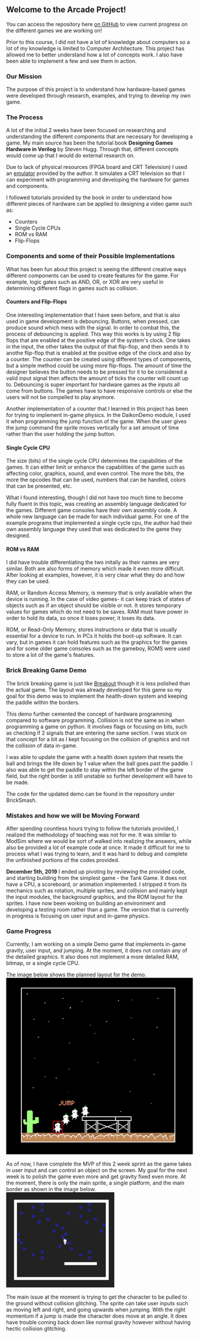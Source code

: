 ## Welcome to the Arcade Project!

You can access the repository here [on GitHub](https://github.com/Kristtiya/Games-in-Verilog) to view current progress on the different games we are working on!

Prior to this course, I did not have a lot of knowledge about computers so a lot of my knowledge is limited to Computer Architecture. This project has allowed me to better understand how a lot of concepts work. I also have been able to implement a few and see them in action.

### Our Mission
The purpose of this project is to understand how hardware-based games were developed through research, examples, and trying to develop my own game.

### The Process
A lot of the initial 2 weeks have been focused on researching and understanding the different components that are necessary for developing a game. My main source has been the tutorial book **Designing Games Hardware in Verilog** by Steven Hugg. Through that, different concepts would come up that I would do external research on.

Due to lack of physical resources (FPGA board and CRT Television) I used an [emulator](https://8bitworkshop.com/v3.4.2/?file=clock_divider.v&platform=verilog) provided by the author. It simulates a CRT television so that I can experiment with programming and developing the hardware for games and components.

I followed tutorials provided by the book in order to understand how different pieces of hardware can be applied to designing a video game such as:
  * Counters
  * Single Cycle CPUs
  * ROM vs RAM
  * Flip-Flops

### Components and some of their Possible Implementations
What has been fun about this project is seeing the different creative ways different components can be used to create features for the game. For example, logic gates such as AND, OR, or XOR are very useful in determining different flags in games such as collision. 

#### Counters and Flip-Flops
One interesting implementation that I have seen before, and that is also used in game development is debouncing. Buttons, when pressed, can produce sound which mess with the signal. In order to combat this, the process of debouncing is applied. 
This way this works is by using 2 flip flops that are enabled at the positive edge of the system's clock. One takes in the input, the other takes the output of that flip-flop, and then sends it to anothe flip-flop that is enabled at the positive edge of the clock and also by a counter. The counter can be created using different types of components, but a simple method could be using more flip-flops. The amount of time the designer believes the button needs to be pressed for it to be considered a valid input signal then affects the amount of ticks the counter will count up to. Debouncing is super important for hardware games as the inputs all come from buttons. The games have to have responsive controls or else the users will not be compelled to play anymore.

Another implementation of a counter that I learned in this project has been for trying to implement in-game physics. In the DaikonDemo module, I used it when programming the jump function of the game. When the user gives the jump command the sprite moves vertically for a set amount of time rather than the user holding the jump button.

#### Single Cycle CPU
The size (bits) of the single cycle CPU determines the capabilities of the games. It can either limit or enhance the capabilities of the game such as affecting color, graphics, sound, and even control. The more the bits, the more the opcodes that can be used, numbers that can be handled, colors that can be presented, etc. 

What I found interesting, though I did not have too much time to become fully fluent in this topic, was creating an assembly language dedicated for the games. Different game consoles have their own assembly code. A whole new language can be made for each individual game. For one of the example programs that implemented a single cycle cpu, the author had their own assembly language they used that was dedicated to the game they designed.

#### ROM vs RAM
I did have trouble differentiating the two initally as their names are very similar. Both are also forms of memory which made it even more difficult. After looking at examples, however, it is very clear what they do and how they can be used.

RAM, or Random Access Memory, is memory that is only available when the device is running. In the case of video games- it can keep track of states of objects such as if an object should be visible or not. It stores temporary values for games which do not need to be saves. RAM must have power in order to hold its data, so once it loses power, it loses its data.

ROM, or Read-Only Memory, stores instructions or data that is usually essential for a device to run. In PCs it holds the boot-up software. It can vary, but in games it can hold features such as the graphics for the games and for some older game consoles such as the gameboy, ROMS were used to store a lot of the game's features.

### Brick Breaking Game Demo
The brick breaking game is just like [Breakout](https://en.wikipedia.org/wiki/Breakout_(video_game)) though it is less polished than the actual game. The layout was already developed for this game so my goal for this demo was to implement the health-down system and keeping the paddle within the borders.

This demo further cemented the concept of hardware programming compared to software programming. Collision is not the same as in when programming a game on python. It involves flags or focusing on bits, such as checking if 2 signals that are entering the same section. I was stuck on that concept for a bit as I kept focusing on the collision of graphics and not the collision of data in-game.

I was able to update the game with a health down system that resets the ball and brings the life down by 1 value when the ball goes past the paddle. I also was able to get the paddle to stay within the left border of the game field, but the right border is still unstable so further development will have to be made. 

The code for the updated demo can be found in the repository under BrickSmash. 
### Mistakes and how we will be Moving Forward
After spending countless hours trying to follow the tutorials provided, I realized the methodology of teaching was not for me. It was similar to ModSim where we would be sort of walked into realizing the answers, while also be provided a lot of example code at once. It made it difficult for me to process what I was trying to learn, and it was hard to debug and complete the unfinished portions of the codes provided. 

**December 5th, 2019**
I ended up pivoting by reviewing the provided code, and starting building from the simplest game - the Tank Game. It does not have a CPU, a scoreboard, or animation implemented. I stripped it from its mechanics such as rotation, multiple sprites, and collision and mainly kept the input modules, the background graphics, and the ROM layout for the sprites. I have now been working on building an environment and developing a testing room rather than a game. The version that is currently in progress is focusing on user input and in-game physics.

### Game Progress
Currently, I am working on a simple Demo game that implements in-game gravity, user input, and jumping. At the moment, it does not contain any of the detailed graphics. It also does not implement a more detailed RAM, bitmap, or a single cycle CPU. 

The image below shows the planned layout for the demo.
![Layout](https://github.com/Kristtiya/ArcadeProject/blob/master/Screenshot%20from%202019-12-04%2016-44-29.png "Game Layout")

As of now, I have complete the MVP of this 2 week sprint as the game takes in user input and can control an object on the screen. My goal for the next week is to polish the game even more and get gravity fixed even more.
At the moment, there is only the main sprite, a single platform, and the main border as shown in the image below.
![Layout](https://github.com/Kristtiya/ArcadeProject/blob/master/demo.png "Version 1 of Daikon Demo")

The main issue at the moment is trying to get the character to be pulled to the ground without collision glitching. The sprite can take user inputs such as moving left and right, and going upwards when jumping. With the right momentum if a jump is made the character does move at an angle. It does have trouble coming back down like normal gravity however without having hectic collision glitching.
